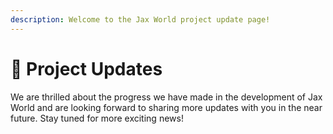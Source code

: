 ```yaml
---
description: Welcome to the Jax World project update page!
---
```


# 🔔 Project Updates

We are thrilled about the progress we have made in the development of Jax World and are looking forward to sharing more updates with you in the near future. Stay tuned for more exciting news!

